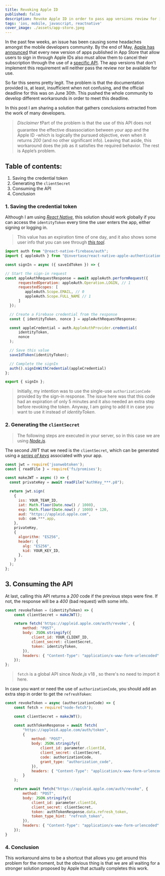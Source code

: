 ```yaml
---
title: Revoking Apple ID
published: false
description: Revoke Apple ID in order to pass app versions review for iOS
tags: 'ios, mobile, javascript, reactnative'
cover_image: ./assets/app-store.jpeg
---
```


In the past few weeks, an issue has been causing some headaches amongst the mobile developers community. By the end of May, [Apple has announced](https://developer.apple.com/news/?id=12m75xbj) that every new version of apps published in App Store that allow users to sign in through Apple IDs also must allow them to cancel their subscription through the use of a [specific API](https://developer.apple.com/documentation/sign_in_with_apple/revoke_tokens). The app versions that don't implement this requirement will neither pass the review nor be available for use.

So far this seems pretty legit. The problem is that the documentation provided is, at least, insufficient when not confusing, and the official deadline for this was on June 30th. This pushed the whole community to develop different workarounds in order to meet this deadline.

In this post I am sharing a solution that gathers conclusions extracted from the work of many developers.

> _Disclaimer_
> ❗Part of the problem is that the use of this API does not guarantee the effective disassociation between your app and the Apple ID -which is logically the pursued objective, even when it returns _200_ (and no other significant info). Leaving that aside, this workaround does the job as it satisfies the required behavior. The rest is Apple’s problem.

## Table of contents:

1. Saving the credential token
2. Generating the `clientSecret`
3. Consuming the API
4. Conclusion

### 1. Saving the credential token

Although I am using [_React Native_](https://reactnative.dev), this solution should work globally if you can access the `identityToken` every time the user enters the app, either signing or logging in.
> This value has an expiration time of one day, and it also shows some user info that you can see through [_this tool_](https://jwt.io).

```javascript
import auth from "@react-native-firebase/auth";
import { appleAuth } from "@invertase/react-native-apple-authentication";

const signIn = async ({ saveIdToken }) => {

// Start the sign-in request
const appleAuthRequestResponse = await appleAuth.performRequest({
      requestedOperation: appleAuth.Operation.LOGIN, // 1
      requestedScopes: [
         appleAuth.Scope.EMAIL, // 0
         appleAuth.Scope.FULL_NAME // 1
      ]
  });

  // Create a Firebase credential from the response
  const { identityToken, nonce } = appleAuthRequestResponse;

  const appleCredential = auth.AppleAuthProvider.credential(
      identityToken,
      nonce
  );

  // Save this value
  saveIdToken(identityToken);

  // Complete the signIn
  auth().signInWithCredential(appleCredential)
};

export { signIn };
```

> Initially, my intention was to use the single-use `authorizationCode` provided by the sign-in response. The issue here was that this code had an expiration of only 5 minutes and it also needed an extra step before revoking the token. Anyway, I am going to add it in case you want to use it instead of _identityToken_.

### 2. Generating the `clientSecret`

> The following steps are executed in your server, so in this case we are using [_Node.js_](https://nodejs.org/en/).

The second JWT that we need is the `clientSecret`, which can be generated using a [_series of keys_](https://github.com/jooyoungho/apple-token-revoke-in-firebase/issues/1#issuecomment-1163098500) associated with your app.

```javascript
const jwt = require('jsonwebtoken');
const { readFile } = require('fs/promises');

const makeJWT = async () => {
  const privateKey = await readFile("AuthKey_***.p8");

  return jwt.sign(
    {
      iss: YOUR_TEAM_ID,
      iat: Math.floor(Date.now() / 1000),
      exp: Math.floor(Date.now() / 1000) + 120,
      aud: "https://appleid.apple.com",
      sub: com.***.app,
    },
    privateKey,
    {
      algorithm: "ES256",
      header: {
        alg: "ES256",
        kid: YOUR_KEY_ID,
      },
    }
  );
};
```

## 3. Consuming the API

At last, calling this API returns a _200_ code if the previous steps were fine. If not, the response will be a _400_ (bad request) with some info.

```javascript
const revokeToken = (identityToken) => {
    const clientSecret = makeJWT();

    return fetch('https://appleid.apple.com/auth/revoke', {
        method: "POST",
        body: JSON.stringify({
            client_id: YOUR_CLIENT_ID,
            client_secret: clientSecret,
            token: identityToken,
        }),
        headers: { "Content-Type": "application/x-www-form-urlencoded" },
    });
};
```

> `fetch` is a global API since _Node.js_ v18 , so there's no need to import it here.

In case you want or need the use of `authorizationCode`, you should add an extra step in order to get the `refreshToken`:

```javascript
const revokeToken = async (authorizationCode) => {
    const fetch = require("node-fetch");

    const clientSecret = makeJWT();

    const authTokenResponse = await fetch(
        "https://appleid.apple.com/auth/token",
        {
            method: "POST",
            body: JSON.stringify({
                client_id: parameter.clientId,
                client_secret: clientSecret,
                code: authorizationCode,
                grant_type: "authorization_code",
            }),
            headers: { "Content-Type": "application/x-www-form-urlencoded" },
        }
    );

    return await fetch("https://appleid.apple.com/auth/revoke", {
        method: "POST",
        body: JSON.stringify({
            client_id: parameter.clientId,
            client_secret: clientSecret,
            token: authTokenResponse.data.refresh_token,
            token_type_hint: "refresh_token",
        }),
        headers: { "Content-Type": "application/x-www-form-urlencoded" },
    });
}
```

### 4. Conclusion

This workaround aims to be a shortcut that allows you get around this problem for the moment, but the obvious thing is that we are all waiting for a stronger solution proposed by Apple that actually completes this work.
